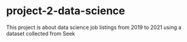 # project-2-data-science

This project is about data science job listings from 2019 to 2021 using a dataset collected from Seek